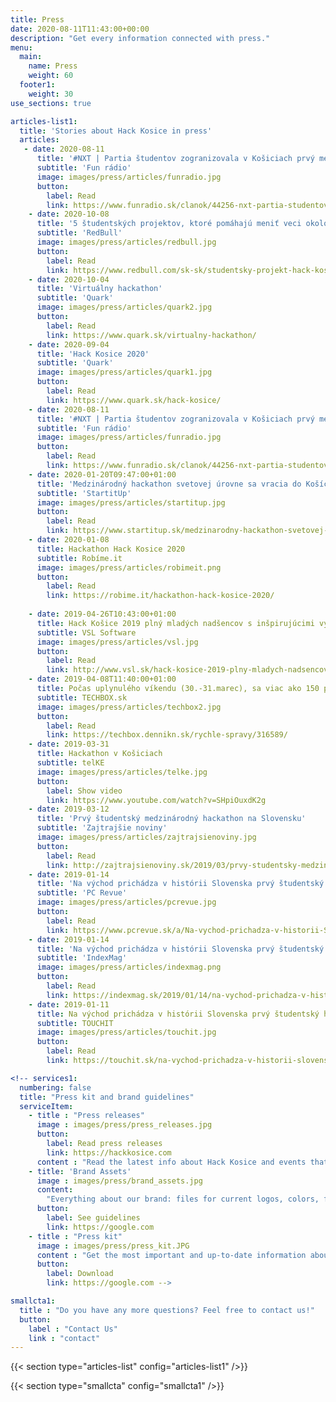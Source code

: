 ```yaml
---
title: Press
date: 2020-08-11T11:43:00+00:00
description: "Get every information connected with press."
menu:
  main:
    name: Press
    weight: 60
  footer1:
    weight: 30
use_sections: true

articles-list1:
  title: 'Stories about Hack Kosice in press'
  articles:
   - date: 2020-08-11
      title: '#NXT | Partia študentov zogranizovala v Košiciach prvý medzinárodný hackathon, tento rok chystajú jeho prvú hybridnú verziu v strednej Európe'
      subtitle: 'Fun rádio'
      image: images/press/articles/funradio.jpg
      button: 
        label: Read
        link: https://www.funradio.sk/clanok/44256-nxt-partia-studentov-zogranizovala-v-kosiciach-prvy-medzinarodny-hackathon-tento-rok-chystaju-jeho-prvu-hybridnu-verziu-v-strednej-europe/
    - date: 2020-10-08
      title: '5 študentských projektov, ktoré pomáhajú meniť veci okolo nás k lepšiemu'
      subtitle: 'RedBull'
      image: images/press/articles/redbull.jpg
      button: 
        label: Read
        link: https://www.redbull.com/sk-sk/studentsky-projekt-hack-kosice-red-bull-basement-startup
    - date: 2020-10-04
      title: 'Virtuálny hackathon'
      subtitle: 'Quark'
      image: images/press/articles/quark2.jpg
      button: 
        label: Read
        link: https://www.quark.sk/virtualny-hackathon/
    - date: 2020-09-04
      title: 'Hack Kosice 2020'
      subtitle: 'Quark'
      image: images/press/articles/quark1.jpg
      button: 
        label: Read
        link: https://www.quark.sk/hack-kosice/
    - date: 2020-08-11
      title: '#NXT | Partia študentov zogranizovala v Košiciach prvý medzinárodný hackathon, tento rok chystajú jeho prvú hybridnú verziu v strednej Európe'
      subtitle: 'Fun rádio'
      image: images/press/articles/funradio.jpg
      button: 
        label: Read
        link: https://www.funradio.sk/clanok/44256-nxt-partia-studentov-zogranizovala-v-kosiciach-prvy-medzinarodny-hackathon-tento-rok-chystaju-jeho-prvu-hybridnu-verziu-v-strednej-europe/
    - date: 2020-01-20T09:47:00+01:00
      title: 'Medzinárodný hackathon svetovej úrovne sa vracia do Košíc'
      subtitle: 'StartitUp'
      image: images/press/articles/startitup.jpg
      button: 
        label: Read
        link: https://www.startitup.sk/medzinarodny-hackathon-svetovej-urovne-sa-vracia-do-kosic/
    - date: 2020-01-08
      title: Hackathon Hack Kosice 2020
      subtitle: Robíme.it
      image: images/press/articles/robimeit.png
      button:
        label: Read
        link: https://robime.it/hackathon-hack-kosice-2020/
    
    - date: 2019-04-26T10:43:00+01:00
      title: Hack Košice 2019 plný mladých nadšencov s inšpirujúcimi výsledkami
      subtitle: VSL Software
      image: images/press/articles/vsl.jpg
      button:
        label: Read
        link: http://www.vsl.sk/hack-kosice-2019-plny-mladych-nadsencov-s-inspirujucimi-vysledkami/
    - date: 2019-04-08T11:40:00+01:00
      title: Počas uplynulého víkendu (30.-31.marec), sa viac ako 150 programátorov...
      subtitle: TECHBOX.sk
      image: images/press/articles/techbox2.jpg
      button:
        label: Read
        link: https://techbox.dennikn.sk/rychle-spravy/316589/
    - date: 2019-03-31
      title: Hackathon v Košiciach
      subtitle: telKE
      image: images/press/articles/telke.jpg
      button:
        label: Show video
        link: https://www.youtube.com/watch?v=SHpiOuxdK2g
    - date: 2019-03-12
      title: 'Prvý študentský medzinárodný hackathon na Slovensku'
      subtitle: 'Zajtrajšie noviny'
      image: images/press/articles/zajtrajsienoviny.jpg
      button: 
        label: Read
        link: http://zajtrajsienoviny.sk/2019/03/prvy-studentsky-medzinarodny-hackathon-na-slovensku/
    - date: 2019-01-14
      title: 'Na východ prichádza v histórii Slovenska prvý študentský hackathon najvyššej svetovej úrovne'
      subtitle: 'PC Revue'
      image: images/press/articles/pcrevue.jpg
      button: 
        label: Read
        link: https://www.pcrevue.sk/a/Na-vychod-prichadza-v-historii-Slovenska-prvy-studentsky-hackathon-najvyssej-svetovej-urovne
    - date: 2019-01-14
      title: 'Na východ prichádza v histórii Slovenska prvý študentský hackathon najvyššej svetovej úrovne'
      subtitle: 'IndexMag'
      image: images/press/articles/indexmag.png
      button: 
        label: Read
        link: https://indexmag.sk/2019/01/14/na-vychod-prichadza-v-historii-slovenska-prvy-studentsky-hackathon-najvyssej-svetovej-urovne/
    - date: 2019-01-11
      title: Na východ prichádza v histórii Slovenska prvý študentský hackathon najvyššej svetovej úrovne
      subtitle: TOUCHIT
      image: images/press/articles/touchit.jpg
      button:
        label: Read
        link: https://touchit.sk/na-vychod-prichadza-v-historii-slovenska-prvy-studentsky-hackathon-najvyssej-svetovej-urovne/212972

<!-- services1:
  numbering: false
  title: "Press kit and brand guidelines"
  serviceItem:
    - title : "Press releases"
      image : images/press/press_releases.jpg
      button:
        label: Read press releases
        link: https://hackkosice.com
      content : "Read the latest info about Hack Kosice and events that we organised straight from us."
    - title: 'Brand Assets'
      image : images/press/brand_assets.jpg
      content:
        "Everything about our brand: files for current logos, colors, fonts and overal brand guidelines."
      button: 
        label: See guidelines
        link: https://google.com
    - title : "Press kit"
      image : images/press/press_kit.JPG
      content : "Get the most important and up-to-date information about Hack Kosice and our activities in one convenient download."
      button: 
        label: Download
        link: https://google.com -->

smallcta1:
  title : "Do you have any more questions? Feel free to contact us!"
  button:
    label : "Contact Us"
    link : "contact"
---
```


{{< section type="articles-list" config="articles-list1" />}}

<!--{{< section type="services" config="services1" />}}-->

{{< section type="smallcta" config="smallcta1" />}}

